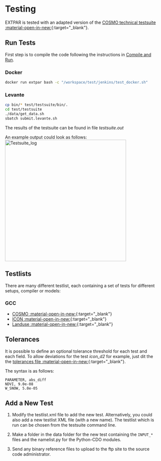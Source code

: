 # Testing

EXTPAR is tested with an adapted version of the [COSMO technical testsuite :material-open-in-new:](https://github.com/C2SM-RCM/testsuite){:target="_blank"}.

## Run Tests

First step is to compile the code following the instructions in [Compile and Run](compile_run.md).

### Docker

```bash
docker run extpar bash -c "/workspace/test/jenkins/test_docker.sh"
```

### Levante

```bash
cp bin/* test/testsuite/bin/.
cd test/testsuite
./data/get_data.sh
sbatch submit.levante.sh
```

The results of the testsuite can be found in file _testsuite.out_

An example output could look as follows:  
<img width="400" alt="Testsuite_log" src="https://user-images.githubusercontent.com/39263956/132489686-1987e5f7-3d26-4994-8af2-ae459a908b44.png">

## Testlists

There are many different testlist, each containing a set of tests for different setups, compiler or models:

### GCC

* [COSMO :material-open-in-new:](https://github.com/C2SM/extpar/tree/master/test/testsuite/testlist_cosmo.xml){:target="_blank"}
* [ICON :material-open-in-new:](https://github.com/C2SM/extpar/tree/master/test/testsuite/testlist_icon.xml){:target="_blank"}
* [Landuse :material-open-in-new:](https://github.com/C2SM/extpar/tree/master/test/testsuite/testlist_landuse.xml){:target="_blank"}

## Tolerances

It is possible to define an optional tolerance threshold for each test and each field.
To allow deviations for the test _icon_d2_ for example, just dit the the [tolerances file :material-open-in-new:](https://github.com/C2SM/extpar/tree/master/test/testsuite/data/dwd/icon_d2/tolerances){:target="_blank"}.

The syntax is as follows:

```
PARAMETER, abs_diff
NDVI, 9.0e-08
W_SNOW, 5.0e-05
```
 
## Add a New Test

 1. Modify the testlist.xml file to add the new test.  Alternatively, you could also add a new 
    testlist XML file (with a new name).  The testlist which is run can be chosen from the testsuite
    command line.  

 2. Make a folder in the data folder for the new test containing the `INPUT_*` files and the namelist.py for the Python-CDO modules.  

 3. Send any binary reference files to upload to the ftp site to the source code administrator. 
